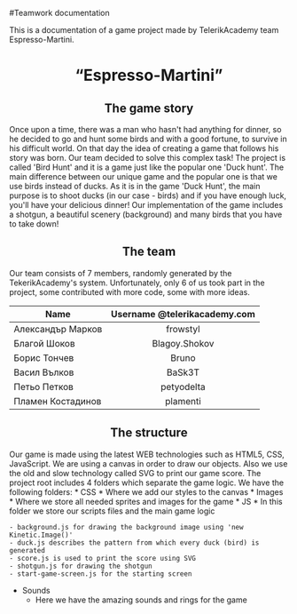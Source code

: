 #Teamwork documentation

This is a documentation of a game project made by TelerikAcademy team Espresso-Martini.

<h1 align="center">“Espresso-Martini”</h1>

<h2 align="center">The game story</h2>
Once upon a time, there was a man who hasn't had anything for dinner, so he decided to go and hunt some birds and with a good fortune, to survive in his difficult world. On that day the idea of creating a game that follows his story was born. Our team decided to solve this complex task! 
The project is called 'Bird Hunt' and it is a game just like the popular one 'Duck hunt'.
The main difference between our unique game and the popular one is that we use birds instead of ducks.
As it is in the game 'Duck Hunt', the main purpose is to shoot ducks (in our case - birds) and if you have enough luck, you'll have your delicious dinner!
Our implementation of the game includes a shotgun, a beautiful scenery (background) and many birds that you have to take down!

<h2 align="center">The team</h2>
Our team consists of 7 members, randomly generated by the TekerikAcademy's system.
Unfortunately, only 6 of us took part in the project, some contributed with more code, some with more ideas.

| Name               | Username @telerikacademy.com |
| ------------------ |:----------------------------:|
| Александър Марков  | frowstyl                     |
| Благой Шоков       | Blagoy.Shokov                |
| Борис Тончев       | Bruno                        |
| Васил Вълков       | BaSk3T                       |
| Петьо Петков       | petyodelta                   |
| Пламен Костадинов  | plamenti                     |

<h2 align="center">The structure</h2>
Our game is made using the latest WEB technologies such as HTML5, CSS, JavaScript.
We are using a canvas in order to draw our objects. Also we use the old and slow technology called SVG to print our game score.
The project root includes 4 folders which separate the game logic.
We have the following folders:
* CSS
  *   Where we add our styles to the canvas
* Images
  *   Where we store all needed sprites and images for the game
* JS
  *   In this folder we store our scripts files and the main game logic
	
	- background.js for drawing the background image using 'new Kinetic.Image()'
	- duck.js describes the pattern from which every duck (bird) is generated
	- score.js is used to print the score using SVG
	- shotgun.js for drawing the shotgun
	- start-game-screen.js for the starting screen
	
* Sounds
  *   Here we have the amazing sounds and rings for the game

